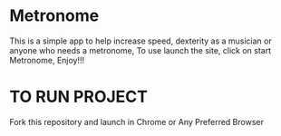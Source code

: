 # Metronome
This is a simple app to help increase speed, dexterity as a musician or anyone who needs a metronome, To use launch the site, click on start Metronome,
Enjoy!!!
# TO RUN PROJECT
Fork this repository and launch in Chrome or Any Preferred Browser
